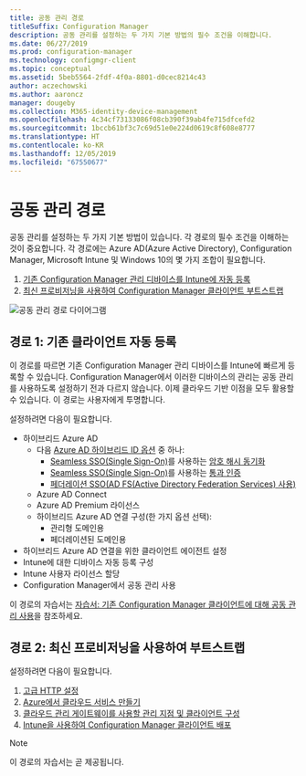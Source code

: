 ```yaml
---
title: 공동 관리 경로
titleSuffix: Configuration Manager
description: 공동 관리를 설정하는 두 가지 기본 방법의 필수 조건을 이해합니다.
ms.date: 06/27/2019
ms.prod: configuration-manager
ms.technology: configmgr-client
ms.topic: conceptual
ms.assetid: 5beb5564-2fdf-4f0a-8801-d0cec8214c43
author: aczechowski
ms.author: aaroncz
manager: dougeby
ms.collection: M365-identity-device-management
ms.openlocfilehash: 4c34cf73133086f08cb390f39ab4fe715dfcefd2
ms.sourcegitcommit: 1bccb61bf3c7c69d51e0e224d0619c8f608e8777
ms.translationtype: HT
ms.contentlocale: ko-KR
ms.lasthandoff: 12/05/2019
ms.locfileid: "67550677"
---
```

# <a name="paths-to-co-management"></a>공동 관리 경로

공동 관리를 설정하는 두 가지 기본 방법이 있습니다. 각 경로의 필수 조건을 이해하는 것이 중요합니다. 각 경로에는 Azure AD(Azure Active Directory), Configuration Manager, Microsoft Intune 및 Windows 10의 몇 가지 조합이 필요합니다. 

1. [기존 Configuration Manager 관리 디바이스를 Intune에 자동 등록](#bkmk_path1)  
2. [최신 프로비저닝을 사용하여 Configuration Manager 클라이언트 부트스트랩](#bkmk_path2)  

![공동 관리 경로 다이어그램](media/co-management-paths.png)



## <a name="bkmk_path1"></a> 경로 1: 기존 클라이언트 자동 등록

이 경로를 따르면 기존 Configuration Manager 관리 디바이스를 Intune에 빠르게 등록할 수 있습니다. Configuration Manager에서 이러한 디바이스의 관리는 공동 관리를 사용하도록 설정하기 전과 다르지 않습니다. 이제 클라우드 기반 이점을 모두 활용할 수 있습니다. 이 경로는 사용자에게 투명합니다.

설정하려면 다음이 필요합니다.
- 하이브리드 Azure AD
    - 다음 [Azure AD 하이브리드 ID 옵션](https://docs.microsoft.com/azure/active-directory/hybrid/plan-connect-user-signin) 중 하나:  
       - [Seamless SSO(Single Sign-On)](https://docs.microsoft.com/azure/active-directory/hybrid/how-to-connect-sso)를 사용하는 [암호 해시 동기화](https://docs.microsoft.com/azure/active-directory/hybrid/plan-connect-user-signin#password-hash-synchronization)
       - [Seamless SSO(Single Sign-On)](https://docs.microsoft.com/azure/active-directory/hybrid/how-to-connect-sso)를 사용하는 [통과 인증](https://docs.microsoft.com/azure/active-directory/hybrid/how-to-connect-pta)
       - [페더레이션 SSO(AD FS(Active Directory Federation Services) 사용)](https://docs.microsoft.com/azure/active-directory/hybrid/plan-connect-user-signin#federation-that-uses-a-new-or-existing-farm-with-ad-fs-in-windows-server-2012-r2)
    - Azure AD Connect
    - Azure AD Premium 라이선스
    - 하이브리드 Azure AD 연결 구성(한 가지 옵션 선택):
        - 관리형 도메인용
        - 페더레이션된 도메인용
- 하이브리드 Azure AD 연결을 위한 클라이언트 에이전트 설정
- Intune에 대한 디바이스 자동 등록 구성
- Intune 사용자 라이선스 할당
- Configuration Manager에서 공동 관리 사용

이 경로의 자습서는 [자습서: 기존 Configuration Manager 클라이언트에 대해 공동 관리 사용](/sccm/comanage/tutorial-co-manage-clients)을 참조하세요.



## <a name="bkmk_path2"></a> 경로 2: 최신 프로비저닝을 사용하여 부트스트랩

설정하려면 다음이 필요합니다.

1. [고급 HTTP 설정](/sccm/core/plan-design/hierarchy/enhanced-http)  
2. [Azure에서 클라우드 서비스 만들기](/sccm/core/servers/deploy/configure/azure-services-wizard)  
3. [클라우드 관리 게이트웨이를 사용할 관리 지점 및 클라이언트 구성](/sccm/core/clients/manage/cmg/setup-cloud-management-gateway)  
4. [Intune을 사용하여 Configuration Manager 클라이언트 배포](/sccm/comanage/how-to-prepare-win10)  

> [!Note]  
> 이 경로의 자습서는 곧 제공됩니다.

